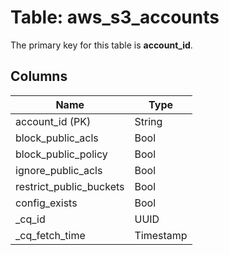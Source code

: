 # Table: aws_s3_accounts


The primary key for this table is **account_id**.


## Columns
| Name          | Type          |
| ------------- | ------------- |
|account_id (PK)|String|
|block_public_acls|Bool|
|block_public_policy|Bool|
|ignore_public_acls|Bool|
|restrict_public_buckets|Bool|
|config_exists|Bool|
|_cq_id|UUID|
|_cq_fetch_time|Timestamp|